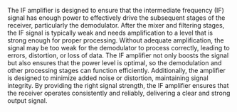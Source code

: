 The IF amplifier is designed to ensure that the intermediate frequency (IF) signal has enough power to effectively drive the subsequent stages of the receiver, particularly the demodulator. After the mixer and filtering stages, the IF signal is typically weak and needs amplification to a level that is strong enough for proper processing. Without adequate amplification, the signal may be too weak for the demodulator to process correctly, leading to errors, distortion, or loss of data. The IF amplifier not only boosts the signal but also ensures that the power level is optimal, so the demodulation and other processing stages can function efficiently. Additionally, the amplifier is designed to minimize added noise or distortion, maintaining signal integrity. By providing the right signal strength, the IF amplifier ensures that the receiver operates consistently and reliably, delivering a clear and strong output signal.